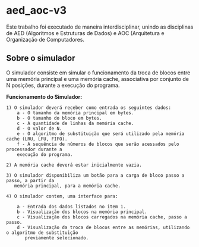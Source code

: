 # aed_aoc-v3
Este trabalho foi executado de maneira interdisciplinar, unindo as disciplinas de AED (Algorítmos e Estruturas de Dados) e AOC (Arquitetura e Organização de Computadores.

## Sobre o simulador
O simulador consiste em simular o funcionamento da troca de blocos entre uma memória principal e uma
memória cache, associativa por conjunto de N posições, durante a execução do programa.

**Funcionamento do Simulador:**

    1) O simulador deverá receber como entrada os seguintes dados:
        a - O tamanho da memória principal em bytes.
        b - O tamanho do bloco em bytes.
        c - A quantidade de linhas da memória cache.
        d - O valor de N.
        e - O algoritmo de substituição que será utilizado pela memória cache (LRU, LFU, FIFO).
        f - A sequência de números de blocos que serão acessados pelo processador durante a
        execução do programa.

    2) A memória cache deverá estar inicialmente vazia.
    
    3) O simulador disponibiliza um botão para a carga de bloco passo a passo, a partir da
       memória principal, para a memória cache.
       
    4) O simulador contem, uma interface para:
   
        a - Entrada dos dados listados no item 1.
        b - Visualização dos blocos na memória principal.
        c - Visualização dos blocos carregados na memória cache, passo a passo.
        d - Visualização da troca de blocos entre as memórias, utilizando o algoritmo de substituição
           previamente selecionado.
